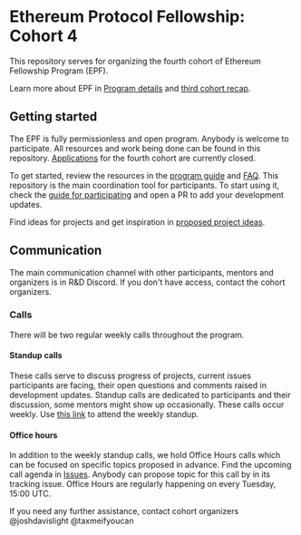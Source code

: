 # Ethereum Protocol Fellowship: Cohort 4

This repository serves for organizing the fourth cohort of Ethereum Fellowship Program (EPF). 

Learn more about EPF in [Program details](./program-guide/program-details.md) and [third cohort recap](https://blog.ethereum.org/2023/05/10/ethereum-protocol-fellowship-third-recap).

## Getting started

The EPF is fully permissionless and open program. Anybody is welcome to participate. All resources and work being done can be found in this repository. 
[Applications](https://forms.gle/9CJidyBmSJVxYn899) for the fourth cohort are currently closed. 

To get started, review the resources in the [program guide](/program-guide/README.md) and [FAQ](/program-guide/faq.md). This repository is the main coordination tool for participants. To start using it, check the [guide for participating](/program-guide/participation-guide.md) and open a PR to add your development updates. 

Find ideas for projects and get inspiration in [proposed project ideas](/projects/project-ideas.md). 

## Communication  

The main communication channel with other participants, mentors and organizers is in R&D Discord. If you don't have access, contact the cohort organizers. 

### Calls

There will be two regular weekly calls throughout the program. 

#### Standup calls 

These calls serve to discuss progress of projects, current issues participants are facing, their open questions and comments raised in development updates. Standup calls are dedicated to participants and their discussion, some mentors might show up occasionally. These calls occur weekly. Use [this link](https://meet.ethereum.org/epf-standup) to attend the weekly standup.

#### Office hours

In addition to the weekly standup calls, we hold Office Hours calls which can be focused on specific topics proposed in advance. Find the upcoming call agenda in [Issues](https://github.com/eth-protocol-fellows/cohort-four/issues). Anybody can propose topic for this call by in its tracking issue. Office Hours are regularly happening on every Tuesday, 15:00 UTC.

If you need any further assistance, contact cohort organizers @joshdavislight @taxmeifyoucan

